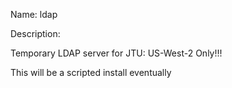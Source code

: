 Name: ldap

Description:

Temporary LDAP server for JTU: US-West-2 Only!!!

This will be a scripted install eventually
